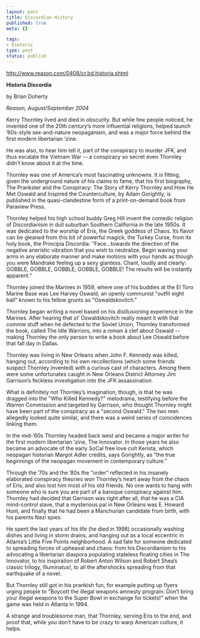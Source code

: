 ```yaml
--- 
layout: post
title: Discordian History
published: true
meta: {}

tags: 
- Esoteric
type: post
status: publish
---
```

<a href="http://www.reason.com/0408/cr.bd.historia.shtml">http://www.reason.com/0408/cr.bd.historia.shtml</a>

<b>Historia Discordia</b>

by Brian Doherty

<em>Reason, August/September 2004</em>

Kerry Thornley lived and died in obscurity. But while few people noticed, he invented one of the 20th century’s more influential religions, helped launch ’60s-style sex-and-nature neopaganism, and was a major force behind the first modern libertarian ’zine.

He was also, to hear him tell it, part of the conspiracy to murder JFK, and thus escalate the Vietnam War -- a conspiracy so secret even Thornley didn’t know about it at the time.

Thornley was one of America’s most fascinating unknowns. It is fitting, given the underground nature of his claims to fame, that his first biography, The Prankster and the Conspiracy: The Story of Kerry Thornley and How He Met Oswald and Inspired the Counterculture, by Adam Gorightly, is published in the quasi-clandestine form of a print-on-demand book from Paraview Press.

Thornley helped his high school buddy Greg Hill invent the comedic religion of Discordianism in dull suburban Southern California in the late 1950s. It was dedicated to the worship of Eris, the Greek goddess of Chaos. Its flavor can be gleaned from this bit of powerful magick, the Turkey Curse, from its holy book, the Principia Discordia: "Face...towards the direction of the negative aneristic vibration that you wish to neutralize. Begin waving your arms in any elaborate manner and make motions with your hands as though you were Mandrake feeling up a sexy giantess. Chant, loudly and clearly: GOBBLE, GOBBLE, GOBBLE, GOBBLE, GOBBLE! The results will be instantly apparent."

Thornley joined the Marines in 1959, where one of his buddies at the El Toro Marine Base was Lee Harvey Oswald, an openly communist "outfit eight ball" known to his fellow grunts as "Oswaldskovitch."
<!--more-->
Thornley began writing a novel based on his disillusioning experience in the Marines. After hearing that ol’ Oswaldskovitch really meant it with that commie stuff when he defected to the Soviet Union, Thornley transformed the book, called The Idle Warriors, into a roman à clef about Oswald -- making Thornley the only person to write a book about Lee Oswald before that fall day in Dallas.

Thornley was living in New Orleans when John F. Kennedy was killed, hanging out, according to his own recollections (which some friends suspect Thornley invented) with a curious cast of characters. Among them were some unfortunates caught in New Orleans District Attorney Jim Garrison’s feckless investigation into the JFK assassination.

What is definitely not Thornley’s imagination, though, is that he was dragged into the "Who Killed Kennedy?" melodrama, testifying before the Warren Commission and targeted by Garrison, who thought Thornley might have been part of the conspiracy as a "second Oswald." The two men allegedly looked quite similar, and there was a weird series of coincidences linking them.

In the mid-’60s Thornley headed back west and became a major writer for the first modern libertarian ’zine, The Innovator. In those years he also became an advocate of the early SoCal free love cult Kerista, which neopagan historian Margot Adler credits, says Gorightly, as "the true beginnings of the neopagan movement in contemporary culture."

Through the ’70s and the ’80s the "order" reflected in his insanely elaborated conspiracy theories won Thornley’s heart away from the chaos of Eris, and also lost him most of his old friends. No one wants to hang with someone who is sure you are part of a baroque conspiracy against him. Thornley had decided that Garrison was right after all, that he was a CIA mind-control slave, that a mysterious pal in New Orleans was E. Howard Hunt, and finally that he had been a Manchurian candidate from birth, with his parents Nazi spies.

He spent the last years of his life (he died in 1998) occasionally washing dishes and living in storm drains, and hanging out as a local eccentric in Atlanta’s Little Five Points neighborhood. A sad fate for someone dedicated to spreading forces of upheaval and chaos: from his Discordianism to his advocating a libertarian diaspora populating stateless floating cities in The Innovator, to his inspiration of Robert Anton Wilson and Robert Shea’s classic trilogy, Illuminatus!, to all the aftershocks spreading from that earthquake of a novel.

But Thornley still got in his prankish fun, for example putting up flyers urging people to "Boycott the illegal weapons amnesty program: Don’t bring your illegal weapons to the Super Bowl in exchange for tickets!" when the game was held in Atlanta in 1994.

A strange and troublesome man, that Thornley, serving Eris to the end, and proof that, while you don’t have to be crazy to warp American culture, it helps.
